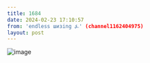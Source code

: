 ```yaml
---
title: 1684
date: 2024-02-23 17:10:57
from: 'endless шизing ⍼' (channel1162404975)
layout: post
---
```


![image](photos/photo_257@23-02-2024_17-10-57.jpg)


